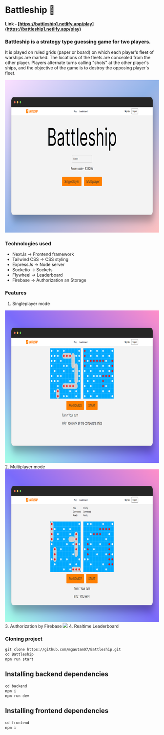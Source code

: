# Battleship 🚢

#### Link - [https://battleship1.netlify.app/play](https://battleship1.netlify.app/play)

### Battleship is a strategy type guessing game for two players.
It is played on ruled grids (paper or board) on which each player's fleet of warships are marked. The locations of the fleets are concealed from the other player. Players alternate turns calling "shots" at the other player's ships, and the objective of the game is to destroy the opposing player's fleet.

<img src="screenshots/cover.png" height=500/>

### Technologies used
- NextJs -> Frontend framework
- Tailwind CSS -> CSS styling
- ExpressJs -> Node server
- Socketio -> Sockets
- Flywheel -> Leaderboard
- Firebase -> Authorization an Storage

### Features
1. Singleplayer mode
  <img src="screenshots/singleplayer.png" height=500/>
2. Multiplayer mode
  <img src="screenshots/multiplayer.png" height=500/>
3. Authorization by Firebase
   <img src="screenshots/signing.png" height=500/>
4. Realtime Leaderboard


### Cloning project
```shell
git clone https://github.com/mgautam07/Battleship.git
cd Battleship
npm run start
```

## Installing backend dependencies
```shell
cd backend
npm i
npm run dev
```

## Installing frontend dependencies
```shell
cd frontend
npm i
```
